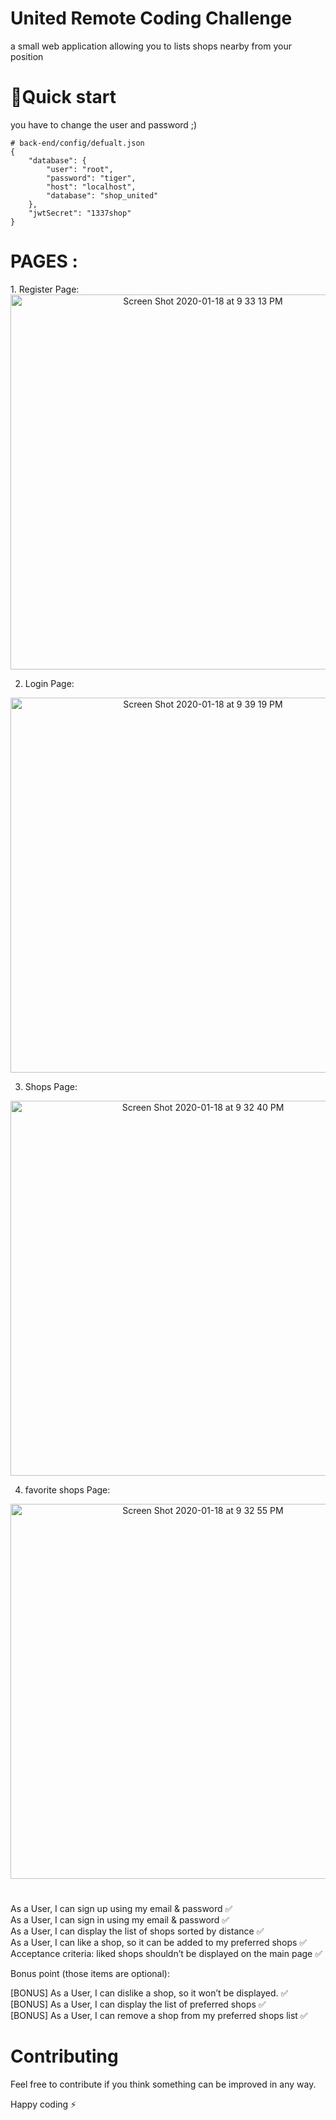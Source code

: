 



# United Remote Coding Challenge
a small web application allowing you to
lists shops nearby from your position

# 🚀Quick start

you have to change the user and password ;)
```
# back-end/config/defualt.json
{
    "database": {
        "user": "root",
        "password": "tiger",
        "host": "localhost",
        "database": "shop_united"
    },
    "jwtSecret": "1337shop"
}
```

# PAGES :
<div style="align="center"">
1. Register Page:
<div style="text-align:center">
<img width="600" alt="Screen Shot 2020-01-18 at 9 33 13 PM" src="https://user-images.githubusercontent.com/47558088/72670368-f6209280-3a3c-11ea-8f4b-b0697f836b2b.png">
</div>

2. Login Page:
<div style="text-align:center">
<img width="600" alt="Screen Shot 2020-01-18 at 9 39 19 PM" src="https://user-images.githubusercontent.com/47558088/72670374-05074500-3a3d-11ea-918b-4dc3180e7d0a.png">
</div>

3. Shops Page:
<div style="text-align:center">
<img width="600" alt="Screen Shot 2020-01-18 at 9 32 40 PM" src="https://user-images.githubusercontent.com/47558088/72670382-0e90ad00-3a3d-11ea-8485-2e6846893dfb.png">
</div>

4. favorite shops Page:
<div style="text-align:center">
<img width="600" alt="Screen Shot 2020-01-18 at 9 32 55 PM" src="https://user-images.githubusercontent.com/47558088/72670386-18b2ab80-3a3d-11ea-8ae4-bb42b87f3fcf.png">
</div>
</div>

# 

As a User, I can sign up using my email & password ✅<br>
As a User, I can sign in using my email & password ✅<br>
As a User, I can display the list of shops sorted by distance ✅<br>
As a User, I can like a shop, so it can be added to my preferred shops ✅<br>
Acceptance criteria: liked shops shouldn’t be displayed on the main page ✅<br>

Bonus point (those items are optional):<br>

[BONUS] As a User, I can dislike a shop, so it won’t be displayed. ✅<br>
[BONUS] As a User, I can display the list of preferred shops ✅<br>
[BONUS] As a User, I can remove a shop from my preferred shops list ✅<br>


# Contributing
Feel free to contribute if you think something can be improved in any way.

Happy coding ⚡

